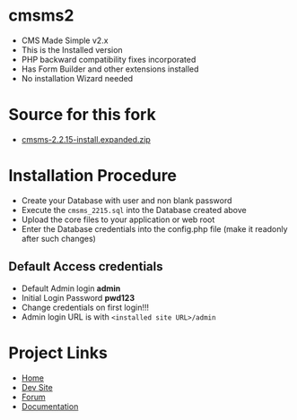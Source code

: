 # cmsms2
* CMS Made Simple v2.x
* This is the Installed version
* PHP backward compatibility fixes incorporated
* Has Form Builder and other extensions installed
* No installation Wizard needed

# Source for this fork
* [cmsms-2.2.15-install.expanded.zip](http://s3.amazonaws.com/cmsms/downloads/14831/cmsms-2.2.15-install.expanded.zip)

# Installation Procedure
* Create your Database with user and non blank password
* Execute the `cmsms_2215.sql` into the Database created above
* Upload the core files to your application or web root
* Enter the Database credentials into the config.php file (make it readonly after such changes)

## Default Access credentials
* Default Admin login **admin**
* Initial Login Password **pwd123**
* Change credentials on first login!!!
* Admin login URL is with `<installed site URL>/admin`

# Project Links
* [Home](http://www.cmsmadesimple.org)
* [Dev Site](http://dev.cmsmadesimple.org/)
* [Forum](https://forum.cmsmadesimple.org/)
* [Documentation](https://docs.cmsmadesimple.org/)
